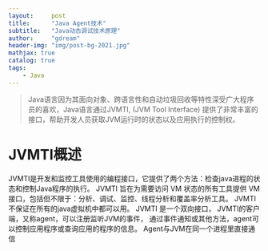```yaml
---
layout:     post
title:      "Java Agent技术"
subtitle:   "Java动态调试技术原理"
author:     "gdream"
header-img: "img/post-bg-2021.jpg"
mathjax: true
catalog: true
tags:
    - Java
---
```


> Java语言因为其面向对象、跨语言性和自动垃圾回收等特性深受广大程序员的喜欢，Java语言通过JVMTI, (JVM Tool Interface) 提供了非常丰富的接口，帮助开发人员获取JVM运行时的状态以及应用执行的控制权。

# JVMTI概述
JVMTI是开发和监控工具使用的编程接口，它提供了两个方法：检查java进程的状态和控制Java程序的执行。
JVMTI 旨在为需要访问 VM 状态的所有工具提供 VM 接口，包括但不限于：分析、调试、监控、线程分析和覆盖率分析工具。
JVMTI 不保证在所有的java虚拟机中都可以用。
JVMTI 是一个双向接口， JVMTI的客户端，又称agent，可以注册监听JVM的事件， 通过事件通知或其他方法，agent可以控制应用程序或查询应用的程序的信息。
Agent与JVM在同一个进程里直接通信